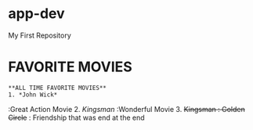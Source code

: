 # app-dev
My First Repository
# FAVORITE MOVIES
	**ALL TIME FAVORITE MOVIES**
 	1. *John Wick*
  :Great Action Movie
  2. *Kingsman*
  :Wonderful Movie
  3. ~~Kingsman : Golden Circle~~
  : Friendship that was end at the end
  

